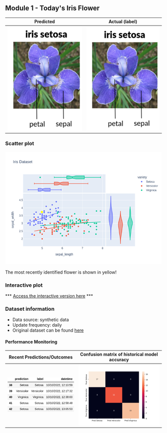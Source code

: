 
## Module 1 - Today's Iris Flower 

| Predicted | Actual (label)
|--------|------- 
| ![Iris](https://raw.githubusercontent.com/bensnow6/serverless-ml-course/main/assets/module1/latest_iris.png) | ![Iris](https://raw.githubusercontent.com/bensnow6/serverless-ml-course/main/assets/module1/actual_iris.png) 

### Scatter plot
![Scatter plot](https://raw.githubusercontent.com/bensnow6/serverless-ml-course/main/assets/module1/scatter_plot.png)


The most recently identified flower is shown in yellow!

### Interactive plot
*** [Access the interactive version here](https://bensnow6.github.io/iris_interactive/) ***

### Dataset information
 * Data source: synthetic data
 * Update frequency: daily
 * Original dataset can be found [here](https://repo.hops.works/master/hopsworks-tutorials/data/iris.csv)

#### Performance Monitoring 

| Recent Predictions/Outcomes | Confusion matrix of historical model accuracy 
|--------|------- 
| ![Recent predictions](https://raw.githubusercontent.com/bensnow6/serverless-ml-course/main/assets/module1/df_recent.png) | ![Confusion Matrix](https://raw.githubusercontent.com/bensnow6/serverless-ml-course/main/assets/module1/confusion_matrix.png)


